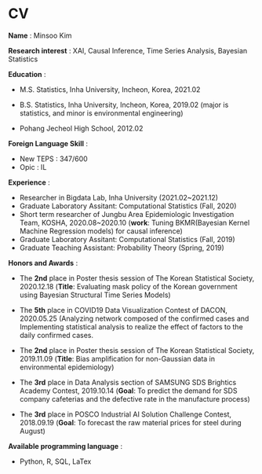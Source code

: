 # CV


**Name** : Minsoo Kim

**Research interest** : XAI, Causal Inference, Time Series Analysis, Bayesian Statistics

**Education** :

  - M.S. Statistics, Inha University, Incheon, Korea, 2021.02
  
  
  
  - B.S. Statistics, Inha University, Incheon, Korea, 2019.02
  (major is statistics, and minor is environmental engineering)
  
  
  - Pohang Jecheol High School, 2012.02

**Foreign Language Skill** :

  - New TEPS : 347/600
  - Opic : IL


**Experience** :
  - Researcher in Bigdata Lab, Inha University (2021.02~2021.12)
  - Graduate Laboratory Assitant: Computational Statistics (Fall, 2020)
  - Short term researcher of Jungbu Area Epidemiologic Investigation Team, KOSHA, 2020.08~2020.10 (**work**: Tuning BKMR(Bayesian Kernel Machine Regression models) for causal inference)
  - Graduate Laboratory Assitant: Computational Statistics (Fall, 2019)
  - Graduate Teaching Assistant: Probability Theory (Spring, 2019)

**Honors and Awards** :
  - The **2nd** place in Poster thesis session of The Korean Statistical Society, 2020.12.18
  (**Title**: Evaluating mask policy of the Korean government using Bayesian Structural Time Series Models)
  
  - The **5th** place in COVID19 Data Visualization Contest of DACON, 2020.05.25
  (Analyzing network composed of the confirmed cases and Implementing statistical analysis to realize the effect of factors to the daily confirmed cases. 
  
  - The **2nd** place in Poster thesis session of The Korean Statistical Society, 2019.11.09
  (**Title**: Bias amplification for non-Gaussian data in environmental epidemiology)
  
  - The **3rd** place in Data Analysis section of SAMSUNG SDS Brightics Academy Contest, 2019.10.14
  (**Goal**: To predict the demand for SDS company cafeterias and the defective rate in the manufacture process)


  - The **3rd** place in POSCO Industrial AI Solution Challenge Contest, 2018.09.19
  (**Goal**: To forecast the raw material prices for steel during August)


**Available programming language** :
  - Python, R, SQL, LaTex
